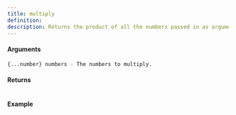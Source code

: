 ```yaml
---
title: multiply
definition: 
description: Returns the product of all the numbers passed in as arguments.
---
```



#### Arguments


```bash
{...number} numbers - The numbers to multiply.
```


#### Returns


```bash

```


#### Example


```ts

```